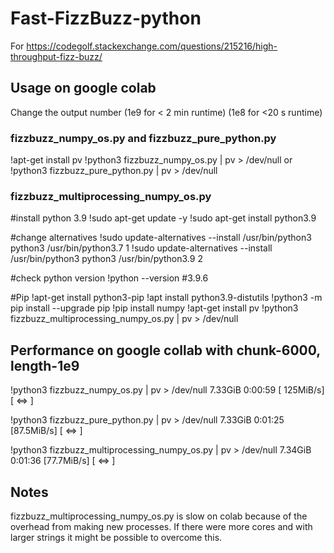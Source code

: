 # Fast-FizzBuzz-python

For https://codegolf.stackexchange.com/questions/215216/high-throughput-fizz-buzz/

## Usage on google colab
Change the output number (1e9 for < 2 min runtime) (1e8 for <20 s runtime)

### fizzbuzz_numpy_os.py and fizzbuzz_pure_python.py
!apt-get install pv
!python3 fizzbuzz_numpy_os.py | pv > /dev/null
or
!python3 fizzbuzz_pure_python.py | pv > /dev/null

### fizzbuzz_multiprocessing_numpy_os.py

#install python 3.9
!sudo apt-get update -y
!sudo apt-get install python3.9

#change alternatives
!sudo update-alternatives --install /usr/bin/python3 python3 /usr/bin/python3.7 1
!sudo update-alternatives --install /usr/bin/python3 python3 /usr/bin/python3.9 2

#check python version
!python --version
#3.9.6

#Pip
!apt-get install python3-pip
!apt install python3.9-distutils
!python3 -m pip install --upgrade pip
!pip install numpy
!apt-get install pv
!python3 fizzbuzz_multiprocessing_numpy_os.py | pv > /dev/null

## Performance on google collab with chunk-6000, length-1e9
!python3 fizzbuzz_numpy_os.py | pv > /dev/null
7.33GiB 0:00:59 [ 125MiB/s] [                                     <=>          ]

!python3 fizzbuzz_pure_python.py | pv > /dev/null
7.33GiB 0:01:25 [87.5MiB/s] [             <=>                                  ]

!python3 fizzbuzz_multiprocessing_numpy_os.py | pv > /dev/null
7.34GiB 0:01:36 [77.7MiB/s] [  <=>                                             ]

## Notes
fizzbuzz_multiprocessing_numpy_os.py is slow on colab because of the overhead from making new processes.
If there were more cores and with larger strings it might be possible to overcome this.
